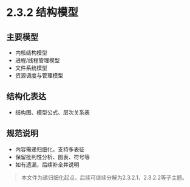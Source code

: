# 2.3.2 结构模型

## 主要模型

- 内核结构模型
- 进程/线程管理模型
- 文件系统模型
- 资源调度与管理模型

## 结构化表达

- 结构图、模型公式、层次关系表

## 规范说明

- 内容需递归细化，支持多表征
- 保留批判性分析、图表、符号等
- 如有遗漏，后续补全并说明

> 本文件为递归细化起点，后续可继续分解为2.3.2.1、2.3.2.2等子主题。
